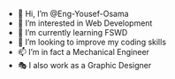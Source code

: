 - 👋 Hi, I’m @Eng-Yousef-Osama
- 👀 I’m interested in Web Development
- 🌱 I’m currently learning FSWD
- 💞️ I’m looking to improve my coding skills
- 📫 I’m in fact a Mechanical Engineer
- 🎭 I also work as a Graphic Designer

<!---
Eng-Yousef-Osama/Eng-Yousef-Osama is a ✨ special ✨ repository because its `README.md` (this file) appears on your GitHub profile.
You can click the Preview link to take a look at your changes.
--->
